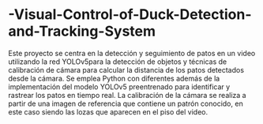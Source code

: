 # -Visual-Control-of-Duck-Detection-and-Tracking-System

Este proyecto se centra en la detección y seguimiento de patos en un video utilizando la red
 YOLOv5para la detección de objetos y técnicas de calibración de cámara para calcular la
 distancia de los patos detectados desde la cámara. Se emplea Python con diferentes además
 de la implementación del modelo YOLOv5 preentrenado para identificar y rastrear los
 patos en tiempo real. La calibración de la cámara se realiza a partir de una imagen de
 referencia que contiene un patrón conocido, en este caso siendo las lozas que aparecen en el
 piso del video.
